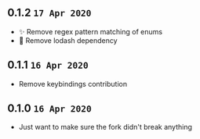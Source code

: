 ## 0.1.2 `17 Apr 2020`

- ✨ Remove regex pattern matching of enums
- 🔨 Remove lodash dependency

## 0.1.1 `16 Apr 2020`

- Remove keybindings contribution

## 0.1.0 `16 Apr 2020`

- Just want to make sure the fork didn't break anything

